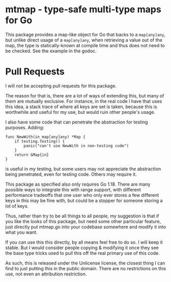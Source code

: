 # mtmap - type-safe multi-type maps for Go

This package provides a map-like object for Go that backs to a
`map[any]any`, but unlike direct usage of a `map[any]any`, when
retrieving a value out of the map, the type is statically-known at
compile time and thus does not need to be checked. See the example in
the godoc.

# Pull Requests

I will not be accepting pull requests for this package.

The reason for that is, there are a lot of ways of extending this, but
many of them are mutually exclusive. For instance, in the real code I
have that uses this idea, a stack trace of where all keys are set is
taken, because this is worthwhile and useful for my use, but would
ruin other people's usage.

I also have some code that can penetrate the abstraction for testing
purposes. Adding:

    func NewWith(in map[any]any) *Map {
        if testing.Testing() {
            panic("can't use NewWith in non-testing code")
        }
        return &Map{in}
    }

is useful in my testing, but some users may not appreciate the
abstraction being penetrated, even for testing code. Others may
require it.

This package as specified also only requires Go 1.18. There are many
possible ways to integrate this with range support, with different
performance tradeoffs that one user who only ever stores a few
different keys in this may be fine with, but could be a stopper for
someone storing a lot of keys.

Thus, rather than try to be all things to all people, my suggestion is
that if you like the looks of this package, but need some other
particular feature, just directly put mtmap.go into your codebase
somewhere and modify it into what you want.

If you can use this this directly, by all means feel free to do so. I
will keep it stable. But I would consider people copying & modifying
it once they see the base type tricks used to pull this off the real
primary use of this code.

As such, this is released under the Unlicense license, the closest
thing I can find to just putting this in the public domain. There are
no restrictions on this use, not even an attribution restriction.

